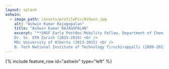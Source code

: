 ```yaml
---
layout: splash
ashwin:
  - image_path: /assets/profilePic/Ashwin.jpg
    alt: "Ashwin Kumar Rajagopalan"
    title: "Ashwin Kumar RAJAGOPALAN"
    excerpt: "**SNSF Early Postdoc.Mobility Fellow, Department of Chemical Engineering, Imperial College London, United Kingdom** <br />
    Dr. Sc. ETH Zurich (2015-2019) <br />
    MSc University of Alberta (2013-2015) <br />
    B. Tech National Institute of Technology Tiruchirappalli (2009-2013)" <br />
---
```


{% include feature_row id="ashwin" type="left" %}
